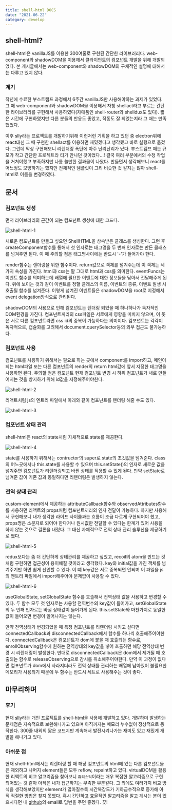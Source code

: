 ```yaml
---
title: shell-html DOCS
date: "2021-06-22"
category: develop
---
```


## shell-html?

shell-html은 vanillaJS를 이용한 300여줄로 구현된 간단한 라이브러리다. web-component와 shadowDOM을 이용해서 클라이언트의 컴포넌트 개발을 위해 개발되었다. 본 게시글에서는 web-component와 shadowDOM의 구체적인 설명에 대해서는 다루고 있지 않다.

### 계기

작년에 수료한 부스트캠프 과정에서 6주간 vanillaJS만 사용해야하는 과제가 있었다. 그 때 web-component와 shadowDOM을 이용해서 자칭 shellact라고 부르는 간단한 라이브러리를 구현해서 사용하였다(자매품인 shell-router와 shelldux도 있다). 짧은 시간에 구현하였지만 다른 분들의 반응도 좋았고, 작동도 잘 되었는지라 그 때는 만족했었다.

이후 slly라는 프로젝트를 개발하기위해 이런저런 기획을 하고 있던 중 electron위에 react대신 그 때 구현한 shellact를 이용하면 재밌겠다고 생각했고 바로 실행으로 옮겼다. 그런데 막상 구현해보니 리렌더링 폭탄에 아주 난리난리가 났다. 부스트캠프 때는 규모가 작고 간단한 프로젝트라 티가 안나던 것이었다...! 결국 여러 부분에서의 수정 작업을 거쳐야했고 부족하지만 나름 쓸만한 결과물이 나왔다. 만들면서 생각해보니 react를 어느정도 모방하기는 했지만 전체적인 템플릿이 그리 비슷한 것 같지는 않아 shell-html로 이름을 변경하였다.

## 문서

### 컴포넌트 생성

먼저 라이브러리의 근간이 되는 컴포넌트 생성에 대한 코드다.

![shell-html-1](/develop/code/shell-html-1.png)

새로운 컴포넌트를 만들고 싶으면 ShellHTML을 상속받은 클래스를 생성한다. 그런 후 createComponent함수를 통해서 첫 인자로는 태그명을 두 번째 인자로는 만든 클래스를 넘겨주면 된다. 이 때 주의할 점은 태그명사이에는 반드시 '-'가 들어가야 한다.

render함수는 렌더링을 위한 함수이다. return값으로 객체를 넘겨주는데 이 객체는 세 가지 속성을 가진다. html과 css는 말 그대로 html과 css를 의미한다. eventFuncs는 이벤트 함수를 의미하는데 배열에 필요한 이벤트에 대한 정보들을 담아서 전달해주게 된다. 위에 보이는 것과 같이 이벤트를 정할 클래스의 이름, 이벤트의 종류, 이벤트 발생 시 호출될 함수를 넘겨준다. 이렇게 넘겨진 이벤트들은 shadowDOM을 root로 지정해서 event delegation방식으로 관리된다.

shadowDOM의 사용으로 인해 컴포넌트는 렌더링 되었을 때 하나하나가 독자적인 DOM환경을 가진다. 컴포넌트끼리의 css파일은 서로에게 영향을 미치지 않으며, 이 뜻은 서로 다른 컴포넌트라면 css id의 중복이 가능하다는 의미이다. 컴포넌트는 각각이 독자적으로, 캡슐화를 고려해서 document.querySelector등의 외부 접근도 불가능하다.

### 컴포넌트 사용

컴포넌트를 사용하기 위해서는 필요로 하는 곳에서 component를 import하고, 메인이 되는 html파일 또는 다른 컴포넌트의 render의 return html값에 앞서 지정한 태그명을 사용하면 된다. 주의할 점은 컴포넌트 현재 컴포넌트 변경 시 하위 컴포넌트가 새로 만들어지는 것을 방지하기 위해 id값을 지정해주어야한다.

![shell-html-2](/develop/code/shell-html-2.png)

리액트처럼 js의 엔트리 파일에서 아래와 같이 컴포넌트를 렌더링 해줄 수도 있다.

![shell-html-3](/develop/code/shell-html-3.png)

### 컴포넌트 상태 관리

shell-html은 react의 state처럼 자체적으로 state를 제공한다.

![shell-html-4](/develop/code/shell-html-4.png)

state를 사용하기 위해서는 contructor의 super로 state의 초깃값을 넘겨준다. class의 어느곳에서나 this.state를 사용할 수 있으며 this.setState()의 인자로 새로운 값을 넘겨주면 컴포넌트가 리렌더링되고 바뀐 상태를 적용할 수 있게 된다. 만약 setState로 넘겨준 값이 기존 값과 동일하다면 리렌더링은 발생하지 않는다.

### 전역 상태 관리

custom-element에서 제공하는 attributeCallback함수와 observedAttributes함수를 사용하면 리액트의 props처럼 컴포넌트끼리의 인자 전달이 가능하다. 하지만 사용해서 구현해보니 내가 생각한 라이프 사이클과는 흐름이 조금 다르게 구현되어야 했고, props명은 소문자로 되어야 한다거나 원시값만 전달할 수 있다는 한계가 있어 사용을 하지 않는 것으로 결론을 내렸다. 그 대신 자체적으로 전역 상태 관리 솔루션을 제공하기로 했다.

![shell-html-5](/develop/code/shell-html-5.png)

redux보다는 좀 더 간단하게 상태관리를 제공하고 싶었고, recoil의 atom을 만드는 것처럼 구현하면 접근성이 용이해질 것이라고 생각했다. key와 initial값을 가진 객체를 넘겨주기만 하면 쉽게 선언할 수 있다. 이 떄 key값은 서로 중복되면 안되며 이 파일을 js의 엔트리 파일에서 import해주어야 문제없이 사용할 수 있다.

![shell-html-6](/develop/code/shell-html-6.png)

useGlobalState, setGlobalState 함수를 호출해서 전역상태 값을 사용하고 변경할 수 있다. 두 함수 모두 첫 인자로는 사용할 전역변수의 key값이 들어가고, setGlobalState의 두 번째 인자로는 바뀔 상태값이 들어가게 된다. this.setState와 마찬가지로 동일한 값이 들어오면 변경이 일어나지는 않는다.

만약 전역상태가 변경되었을 때 특정 컴포넌트를 리렌더링 시키고 싶다면 connectedCallback과 disconnectedCallback에서 함수를 하나씩 호출해주어야한다. connectedCallback은 컴포넌트가 dom에 붙을 때 호출되는 함수로, enrollObserving함수에 원하는 전역상태의 key값을 넣어 호출하면 해당 전역상태 변경 시 리렌더링이 발생한다. 반대로 disconnectedCallback은 dom에서 제거될 때 호출되는 함수로 releaseObserving으로 감시를 취소해주어야한다. 만약 이 과정이 없다면 컴포넌트가 dom에서 사라지더라도 전역 상태를 관리하는 배열에 남아있어 불필요한 메모리가 사용되기 때문에 두 함수는 반드시 세트로 사용해주는 것이 좋다.

## 마무리하며

### 후기

현재 [slly](https://github.com/qkrdmstlr3/slly)라는 개인 프로젝트를 shell-html을 사용해 개발하고 있다. 개발하며 발생하는 문제점은 지속적으로 보완해나가고 있으며 아직까지는 메모리 누수없이 정상적으로 동작한다. 300줄 내외의 짧은 코드지만 계속해서 발전시켜나가는 재미도 있고 재밌게 개발을 해나가고 있다.

### 아쉬운 점

현재 shell-html에서는 리렌더링 할 때 해당 컴포넌트의 html에 있는 다른 컴포넌트들은 제외하고 나머지 element들은 모두 reflow, repaint하고 있다. virtualDOM을 활용한 리액트의 비교 알고리즘을 찾아보니 `휴리스틱`이라는 매우 복잡한 알고리즘으로 구현되어있는 것 같아 아직은 내가 접근하기는 부족한 부분같다. 그 외에도 여러가지 비교 방식을 생각해보았지만 element가 많아질수록 시간복잡도가 기하급수적으로 증가해 아직 적절한 방법은 찾지 못했다. 혹시 간단하고 효율적인 알고리즘을 알고 계시는 분이 있으시다면 내 [github](https://github.com/qkrdmstlr3)의 email로 답변을 주면 좋겠다. 끗!
